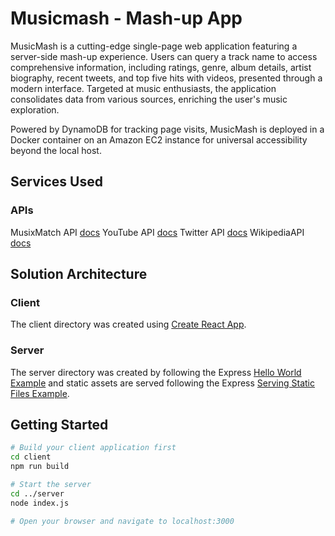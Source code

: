 # Musicmash - Mash-up App

MusicMash is a cutting-edge single-page web application featuring a server-side mash-up experience. Users can query a track name to access comprehensive information, including ratings, genre, album details, artist biography, recent tweets, and top five hits with videos, presented through a modern interface. Targeted at music enthusiasts, the application consolidates data from various sources, enriching the user's music exploration.

Powered by DynamoDB for tracking page visits, MusicMash is deployed in a Docker container on an Amazon EC2 instance for universal accessibility beyond the local host. 

## Services Used 

### APIs
MusixMatch API [docs](https://developer.musixmatch.com/documentation/api-reference/track-search)
YouTube API [docs](https://youtube.googleapis.com/youtube/v3/search)
Twitter API [docs](https://developer.twitter.com/en/docs/twitter-api/tweets/search/api-reference/get-tweets-search-recent)
WikipediaAPI [docs](https://wikimedia.org/api/rest_v1/)

## Solution Architecture 

### Client
The client directory was created using [Create React App](https://reactjs.org/docs/create-a-new-react-app.html). 

### Server
The server directory was created by following the Express [Hello World Example](https://expressjs.com/en/starter/hello-world.html) and static assets are served following the Express [Serving Static Files Example](https://expressjs.com/en/starter/static-files.html). 


## Getting Started
``` bash
# Build your client application first
cd client
npm run build

# Start the server
cd ../server
node index.js

# Open your browser and navigate to localhost:3000
```
